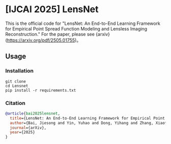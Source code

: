 #  [IJCAI 2025] LensNet
This is the official code for "LensNet: An End-to-End Learning Framework for Empirical Point Spread Function Modeling and Lensless Imaging Reconstruction." For the paper, please see {arxiv}(https://arxiv.org/pdf/2505.01755)。


## Usage


### Installation
```
git clone 
cd Lensnet
pip install -r requirements.txt
```

### Citation

```bib
@article{bai2025lensnet,
  title={LensNet: An End-to-End Learning Framework for Empirical Point Spread Function Modeling and Lensless Imaging Reconstruction},
  author={Bai, Jiesong and Yin, Yuhao and Dong, Yihang and Zhang, Xiaofeng and Pun, Chi-Man and Chen, Xuhang},
  journal={arXiv},
  year={2025}
}
```
